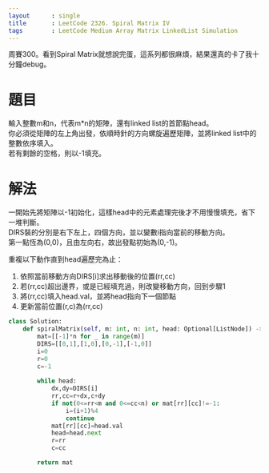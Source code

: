 ```yaml
--- 
layout      : single
title       : LeetCode 2326. Spiral Matrix IV
tags        : LeetCode Medium Array Matrix LinkedList Simulation
---
```

周賽300。看到Spiral Matrix就想說完蛋，這系列都很麻煩，結果還真的卡了我十分鐘debug。

# 題目
輸入整數m和n，代表m*n的矩陣，還有linked list的首節點head。  
你必須從矩陣的左上角出發，依順時針的方向螺旋遍歷矩陣，並將linked list中的整數依序填入。  
若有剩餘的空格，則以-1填充。  

# 解法
一開始先將矩陣以-1初始化，這樣head中的元素處理完後才不用慢慢填充，省下一堆判斷。  
DIRS裝的分別是右下左上，四個方向，並以變數i指向當前的移動方向。  
第一點恆為(0,0)，且由左向右，故出發點初始為(0,-1)。  

重複以下動作直到head遍歷完為止：  
1. 依照當前移動方向DIRS[i]求出移動後的位置(rr,cc)  
2. 若(rr,cc)超出邊界，或是已經填充過，則改變移動方向，回到步驟1  
3. 將(rr,cc)填入head.val，並將head指向下一個節點  
4. 更新當前位置(r,c)為(rr,cc)  

```python
class Solution:
    def spiralMatrix(self, m: int, n: int, head: Optional[ListNode]) -> List[List[int]]:
        mat=[[-1]*n for _ in range(m)]
        DIRS=[[0,1],[1,0],[0,-1],[-1,0]]
        i=0
        r=0
        c=-1
        
        while head:
            dx,dy=DIRS[i]
            rr,cc=r+dx,c+dy
            if not(0<=rr<m and 0<=cc<n) or mat[rr][cc]!=-1:
                i=(i+1)%4
                continue
            mat[rr][cc]=head.val
            head=head.next
            r=rr
            c=cc

        return mat
```
